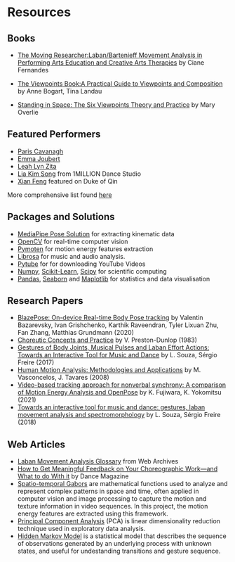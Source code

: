 
# Resources

## Books

* [The Moving Researcher:Laban/Bartenieff Movement Analysis in Performing Arts Education and Creative Arts Therapies](https://www.perlego.com/book/952732/the-moving-researcher-labanbartenieff-movement-analysis-in-performing-arts-education-and-creative-arts-therapies-pdf) by Ciane Fernandes

* [The Viewpoints Book:A Practical Guide to Viewpoints and Composition](https://www.perlego.com/book/729715/the-viewpoints-book-a-practical-guide-to-viewpoints-and-composition-pdf?queryID=ff286a6792adc43d6925fd83893f9b0e&index=prod_BOOKS&gridPosition=2) by Anne Bogart, Tina Landau
* [Standing in Space: The Six Viewpoints Theory and Practice](https://www.sixviewpoints.com/store/standing-in-space) by Mary Overlie

## Featured Performers

* [Paris Cavanagh](https://www.youtube.com/@ParisCavanagh)
* [Emma Joubert](https://www.youtube.com/@londonballerina)
* [Leah Lyn Zita](https://www.youtube.com/@itsleahlyn)
* [Lia Kim Song](https://www.youtube.com/@1MILLION_Dance) from 1MILLION Dance Studio
* [Xian Feng](https://www.youtube.com/@dukeofqin5502) featured on Duke of Qin

More comprehensive list found [here](./resources.txt)

## Packages and Solutions

* [MediaPipe Pose Solution](https://developers.google.com/mediapipe/solutions/vision/pose_landmarker/) for extracting kinematic data
* [OpenCV](https://pypi.org/project/opencv-python/) for real-time computer vision
* [Pymoten](https://gallantlab.org/pymoten/) for motion energy features extraction
* [Librosa](https://pypi.org/project/librosa/) for music and audio analysis.
* [Pytube](https://pypi.org/project/pytube4/) for for downloading YouTube Videos
* [Numpy](https://pypi.org/project/numpy/), [Scikit-Learn](https://pypi.org/project/scikit-learn/), [Scipy](https://pypi.org/project/scipy/) for scientific computing
* [Pandas](https://pypi.org/project/pandas/), [Seaborn](https://pypi.org/project/seaborn/) and [Maplotlib](https://pypi.org/project/matplotlib/) for statistics and data visualisation

## Research Papers

* [BlazePose: On-device Real-time Body Pose tracking](https://www.semanticscholar.org/paper/c9bcea08fb81c041ed6d2b7576d8f0e47c1c850f) by Valentin Bazarevsky, Ivan Grishchenko, Karthik Raveendran, Tyler Lixuan Zhu, Fan Zhang, Matthias Grundmann (2020)
* [Choreutic Concepts and Practice](https://www.jstor.org/stable/1290804) by V. Preston-Dunlop (1983)
* [Gestures of Body Joints, Musical Pulses and Laban Effort Actions: Towards an Interactive Tool for Music and Dance](https://www.semanticscholar.org/paper/1ec12106a1c04bc8736f6c0ea7226a6319a400f8) by L. Souza, Sérgio Freire (2017)
* [Human Motion Analysis: Methodologies and Applications](https://www.researchgate.net/publication/37650298_Human_Motion_Analysis_Methodologies_and_Applications) by M. Vasconcelos, J. Tavares (2008)
* [Video-based tracking approach for nonverbal synchrony: A comparison of Motion Energy Analysis and OpenPose](https://www.semanticscholar.org/paper/cc7fd9ea9990c90c3f87746b6181d383b530a351) by K. Fujiwara, K. Yokomitsu (2021)
* [Towards an interactive tool for music and dance: gestures, laban movement analysis and spectromorphology](https://www.semanticscholar.org/paper/6453d6366a26603e5e5eefc4c0365451928a79e4) by L. Souza, Sérgio Freire (2018)

## Web Articles

* [Laban Movement Analysis Glossary](https://web.archive.org/web/20180720135928/http://www.movementhasmeaning.com/glossary/) from Web Archives
* [How to Get Meaningful Feedback on Your Choreographic Work—and What to do With it](https://www.dancemagazine.com/choreography-feedback/) by Dance Magazine
* [Spatio-temporal Gabors](http://europepmc.org/article/MED/3973762) are mathematical functions used to analyze and represent complex patterns in space and time, often applied in computer vision and image processing to capture the motion and texture information in video sequences. In this project, the motion energy features are extracted using this framework.
* [Principal Component Analysis](https://en.wikipedia.org/wiki/Principal_component_analysis) (PCA) is linear dimensionality reduction technique used in exploratory data analysis.
* [Hidden Markov Model](https://en.wikipedia.org/wiki/Hidden_Markov_model) is a statistical model that describes the sequence of observations generated by an underlying process with unknown states, and useful for undestanding transitions and gesture sequence.